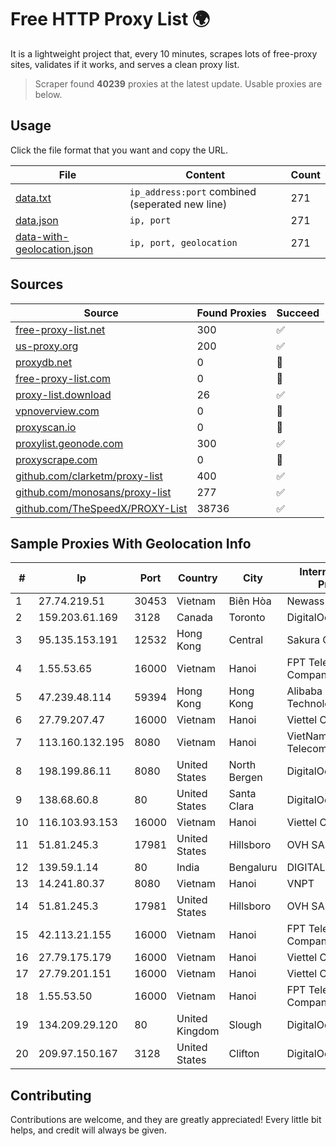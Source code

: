 
# Free HTTP Proxy List 🌍

It is a lightweight project that, every 10 minutes, scrapes lots of free-proxy sites, validates if it works, and serves a clean proxy list.


> Scraper found **40239** proxies at the latest update. Usable proxies are below.

## Usage

Click the file format that you want and copy the URL.


|File|Content|Count|
|----|-------|-----|
|[data.txt](https://raw.githubusercontent.com/themiralay/Proxy-List-World/master/data.txt)|`ip_address:port` combined (seperated new line)|271|
|[data.json](https://raw.githubusercontent.com/themiralay/Proxy-List-World/master/data.json)|`ip, port`|271|
|[data-with-geolocation.json](https://raw.githubusercontent.com/themiralay/Proxy-List-World/master/data-with-geolocation.json)|`ip, port, geolocation`|271|

## Sources

|Source|Found Proxies|Succeed|
|------|-------------|-------|
|[free-proxy-list.net](https://free-proxy-list.net)|300|✅|
|[us-proxy.org](https://www.us-proxy.org)|200|✅|
|[proxydb.net](http://proxydb.net)|0|🚫|
|[free-proxy-list.com](https://free-proxy-list.com/?page=&port=&type%5B%5D=http&type%5B%5D=https&up_time=0&search=Search)|0|🚫|
|[proxy-list.download](https://www.proxy-list.download/HTTP)|26|✅|
|[vpnoverview.com](https://vpnoverview.com/privacy/anonymous-browsing/free-proxy-servers)|0|🚫|
|[proxyscan.io](https://www.proxyscan.io)|0|🚫|
|[proxylist.geonode.com](https://proxylist.geonode.com/api/proxy-list?limit=300&page=1&sort_by=lastChecked&sort_type=desc&protocols=http,https)|300|✅|
|[proxyscrape.com](https://api.proxyscrape.com/v2/?request=displayproxies&protocol=http&timeout=10000&country=all&ssl=all&anonymity=all)|0|🚫|
|[github.com/clarketm/proxy-list](https://raw.githubusercontent.com/clarketm/proxy-list/master/proxy-list-raw.txt)|400|✅|
|[github.com/monosans/proxy-list](https://raw.githubusercontent.com/monosans/proxy-list/main/proxies/http.txt)|277|✅|
|[github.com/TheSpeedX/PROXY-List](https://raw.githubusercontent.com/TheSpeedX/PROXY-List/master/http.txt)|38736|✅|


## Sample Proxies With Geolocation Info

|#|Ip|Port|Country|City|Internet Service Provider|
|-|--|----|-------|----|-------------------------|
|1|27.74.219.51|30453|Vietnam|Biên Hòa|Newass2011xDSLHN|
|2|159.203.61.169|3128|Canada|Toronto|DigitalOcean, LLC|
|3|95.135.153.191|12532|Hong Kong|Central|Sakura Clouds LLC|
|4|1.55.53.65|16000|Vietnam|Hanoi|FPT Telecom Company|
|5|47.239.48.114|59394|Hong Kong|Hong Kong|Alibaba (US) Technology Co., Ltd.|
|6|27.79.207.47|16000|Vietnam|Hanoi|Viettel Corporation|
|7|113.160.132.195|8080|Vietnam|Hanoi|VietNam Post and Telecom Corporation|
|8|198.199.86.11|8080|United States|North Bergen|DigitalOcean, LLC|
|9|138.68.60.8|80|United States|Santa Clara|DigitalOcean, LLC|
|10|116.103.93.153|16000|Vietnam|Hanoi|Viettel Corporation|
|11|51.81.245.3|17981|United States|Hillsboro|OVH SAS|
|12|139.59.1.14|80|India|Bengaluru|DIGITALOCEAN|
|13|14.241.80.37|8080|Vietnam|Hanoi|VNPT|
|14|51.81.245.3|17981|United States|Hillsboro|OVH SAS|
|15|42.113.21.155|16000|Vietnam|Hanoi|FPT Telecom Company|
|16|27.79.175.179|16000|Vietnam|Hanoi|Viettel Corporation|
|17|27.79.201.151|16000|Vietnam|Hanoi|Viettel Corporation|
|18|1.55.53.50|16000|Vietnam|Hanoi|FPT Telecom Company|
|19|134.209.29.120|80|United Kingdom|Slough|DigitalOcean, LLC|
|20|209.97.150.167|3128|United States|Clifton|DigitalOcean, LLC|



## Contributing

Contributions are welcome, and they are greatly appreciated! Every
little bit helps, and credit will always be given.

